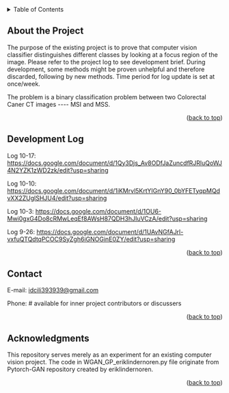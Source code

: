 <div id="top"></div>
<!-- TABLE OF CONTENTS -->
<details>
  <summary>Table of Contents</summary>
  <ol>
    <li><a href="#about-the-project">About the Project</a></li>
    <li><a href="#development-log">Development Log</a></li>
    <div id="log menu"></div>
    <li><a href="#contact">Contact</a></li>
    <li><a href="#acknowledgments">Acknowledgments</a></li>
  </ol>
</details>



<!-- ABOUT-THE-PROJECT -->
## About the Project

The purpose of the existing project is to prove that computer vision classifier distinguishes different classes by looking at a focus region of the image. Please refer to the project log to see development brief. During development, some methods might be proven unhelpful and therefore discarded, following by new methods. Time period for log update is set at once/week.

The problem is a binary classification problem between two Colorectal Caner CT images ---- MSI and MSS.

<p align="right">(<a href="#top">back to top</a>)</p>


<!-- DEVELOPMENT LOG -->
## Development Log

Log 10-17: https://docs.google.com/document/d/1Qy3Djs_Av8ODfJaZuncdfRJRluQoWJ4N2YZK1zWD2zk/edit?usp=sharing

Log 10-10: https://docs.google.com/document/d/1iKMrvl5KrtYIGnY90_0bYFETyqpMQdvXX2ZUglSHJU4/edit?usp=sharing

Log 10-3: https://docs.google.com/document/d/1OU6-Mwi0gxG4Do8cRMwLeqEf8AWsH87QDH3hJIuVCzA/edit?usp=sharing

Log 9-26: https://docs.google.com/document/d/1UAvNGfAJrl-vxfuQTQdtqPCOC9SyZgh6iGNOGinE0ZY/edit?usp=sharing

<p align="right">(<a href="#top">back to top</a>)</p>




<!-- CONTACT -->
## Contact

E-mail: idcili393939@gmail.com

Phone: # available for inner project contributors or discussers

<p align="right">(<a href="#top">back to top</a>)</p>







<!-- ACKNOWLEDGMENTS -->
## Acknowledgments

This repository serves merely as an experiment for an existing computer vision project. The code in WGAN_GP_eriklindernoren.py file originate from Pytorch-GAN repository created by eriklindernoren.

<p align="right">(<a href="#top">back to top</a>)</p>
